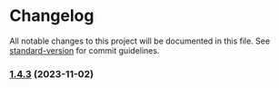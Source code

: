 # Changelog

All notable changes to this project will be documented in this file. See [standard-version](https://github.com/conventional-changelog/standard-version) for commit guidelines.

### [1.4.3](https://github.com/minkiele/Enigma/compare/v1.4.2...v1.4.3) (2023-11-02)
